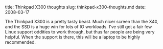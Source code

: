 title: Thinkpad X300 thoughts
slug: thinkpad-x300-thoughts.md
date: 2008-03-17


The Thinkpad X300 is a pretty tasty beast. Much nicer screen than the X40, and the SSD is a huge win for lots of IO workloads.
I've still got a fair few Linux support oddities to work through, but thus far people are being very helpful.
When the support is there, this will be a laptop to be highly recommended.